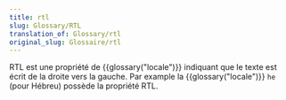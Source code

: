 ```yaml
---
title: rtl
slug: Glossary/RTL
translation_of: Glossary/rtl
original_slug: Glossaire/rtl
---
```


RTL est une propriété de {{glossary("locale")}} indiquant que le texte est écrit de la droite vers la gauche. Par example la {{glossary("locale")}} `he` (pour Hébreu) possède la propriété RTL.
